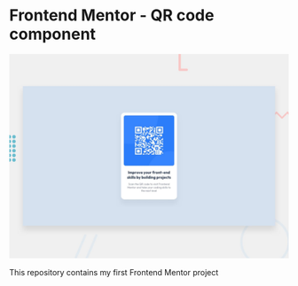 # Frontend Mentor - QR code component

![Design preview for the QR code component coding challenge](./design/desktop-preview.jpg)


This repository contains my first Frontend Mentor project
